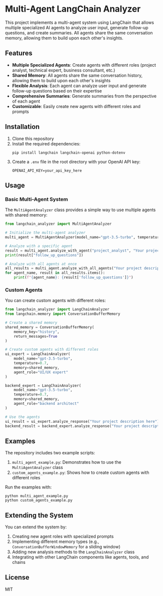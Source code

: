 # Multi-Agent LangChain Analyzer

This project implements a multi-agent system using LangChain that allows multiple specialized AI agents to analyze user input, generate follow-up questions, and create summaries. All agents share the same conversation memory, allowing them to build upon each other's insights.

## Features

- **Multiple Specialized Agents**: Create agents with different roles (project analyst, technical expert, business consultant, etc.)
- **Shared Memory**: All agents share the same conversation history, allowing them to build upon each other's insights
- **Flexible Analysis**: Each agent can analyze user input and generate follow-up questions based on their expertise
- **Comprehensive Summaries**: Generate summaries from the perspective of each agent
- **Customizable**: Easily create new agents with different roles and prompts

## Installation

1. Clone this repository
2. Install the required dependencies:
   ```
   pip install langchain langchain-openai python-dotenv
   ```
3. Create a `.env` file in the root directory with your OpenAI API key:
   ```
   OPENAI_API_KEY=your_api_key_here
   ```

## Usage

### Basic Multi-Agent System

The `MultiAgentAnalyzer` class provides a simple way to use multiple agents with shared memory:

```python
from langchain_analyzer import MultiAgentAnalyzer

# Initialize the multi-agent analyzer
multi_agent = MultiAgentAnalyzer(model_name="gpt-3.5-turbo", temperature=0.7)

# Analyze with a specific agent
result = multi_agent.analyze_with_agent("project_analyst", "Your project description here")
print(result["follow_up_questions"])

# Analyze with all agents at once
all_results = multi_agent.analyze_with_all_agents("Your project description here")
for agent_name, result in all_results.items():
    print(f"{agent_name}: {result['follow_up_questions']}")
```

### Custom Agents

You can create custom agents with different roles:

```python
from langchain_analyzer import LangChainAnalyzer
from langchain.memory import ConversationBufferMemory

# Create a shared memory
shared_memory = ConversationBufferMemory(
    memory_key="history",
    return_messages=True
)

# Create custom agents with different roles
ui_expert = LangChainAnalyzer(
    model_name="gpt-3.5-turbo",
    temperature=0.7,
    memory=shared_memory,
    agent_role="UI/UX expert"
)

backend_expert = LangChainAnalyzer(
    model_name="gpt-3.5-turbo",
    temperature=0.7,
    memory=shared_memory,
    agent_role="backend architect"
)

# Use the agents
ui_result = ui_expert.analyze_response("Your project description here")
backend_result = backend_expert.analyze_response("Your project description here")
```

## Examples

The repository includes two example scripts:

1. `multi_agent_example.py`: Demonstrates how to use the `MultiAgentAnalyzer` class
2. `custom_agents_example.py`: Shows how to create custom agents with different roles

Run the examples with:

```
python multi_agent_example.py
python custom_agents_example.py
```

## Extending the System

You can extend the system by:

1. Creating new agent roles with specialized prompts
2. Implementing different memory types (e.g., `ConversationBufferWindowMemory` for a sliding window)
3. Adding new analysis methods to the `LangChainAnalyzer` class
4. Integrating with other LangChain components like agents, tools, and chains

## License

MIT
